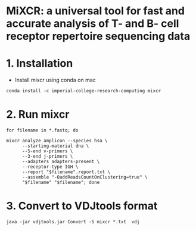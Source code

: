 MiXCR: a universal tool for fast and accurate analysis of T- and B- cell receptor repertoire sequencing data
============================================================================================================

# 1. Installation

* Install mixcr using conda on mac

```
conda install -c imperial-college-research-computing mixcr
```

# 2. Run mixcr

```
for filename in *.fastq; do

mixcr analyze amplicon --species hsa \
      --starting-material dna \
      --5-end v-primers \
      --3-end j-primers \
      --adapters adapters-present \
      --receptor-type IGH \
      --report "$filename".report.txt \
      --assemble "-OaddReadsCountOnClustering=true" \
      "$filename" "$filename"; done
```

# 3. Convert to VDJtools format

```
java -jar vdjtools.jar Convert -S mixcr *.txt  vdj
```

